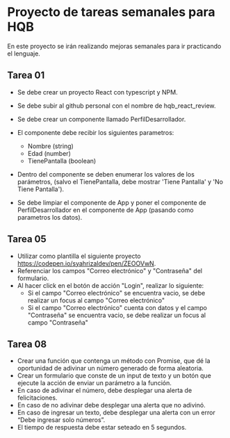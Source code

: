 # Proyecto de tareas semanales para HQB

En este proyecto se irán realizando mejoras semanales para ir practicando el lenguaje.

## Tarea 01

- Se debe crear un proyecto React con typescript y NPM.
- Se debe subir al github personal con el nombre de hqb_react_review.
- Se debe crear un componente llamado PerfilDesarrollador.
- El componente debe recibir los siguientes parametros:
    - Nombre (string)
    - Edad (number)
    - TienePantalla (boolean)

- Dentro del componente se deben enumerar los valores de los parámetros, (salvo el TienePantalla, debe mostrar 'Tiene Pantalla' y 'No Tiene Pantalla').
- Se debe limpiar el componente de App y poner el componente de PerfilDesarrollador en el componente de App (pasando como parametros los datos).

## Tarea 05

- Utilizar como plantilla el siguiente proyecto https://codepen.io/syahrizaldev/pen/ZEOOVwN.
- Referenciar los campos "Correo electrónico" y "Contraseña" del formulario.
- Al hacer click en el botón de acción "Login", realizar lo siguiente:
    - Si el campo "Correo electrónico" se encuentra vacio, se debe realizar un focus al campo "Correo electrónico"
    - Si el campo "Correo electrónico" cuenta con datos y el campo "Contraseña" se encuentra vacio, se debe realizar un focus al campo "Contraseña"

## Tarea 08

- Crear una función que contenga un método con Promise, que dé la oportunidad de adivinar un número generado de forma aleatoria.
- Crear un formulario que conste de un input de texto y un botón que ejecute la acción de enviar un parámetro a la función.
- En caso de adivinar el número, debe desplegar una alerta de felicitaciones.
- En caso de no adivinar debe desplegar una alerta que no adivinó.
- En caso de ingresar un texto, debe desplegar una alerta con un error “Debe ingresar solo números”.
- El tiempo de respuesta debe estar seteado en 5 segundos.
